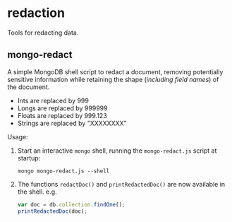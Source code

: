 # redaction
Tools for redacting data.

## mongo-redact
A simple MongoDB shell script to redact a document, removing potentially sensitive information while retaining the shape (_including field names_) of the document.

- Ints are replaced by 999
- Longs are replaced by 999999
- Floats are replaced by 999.123
- Strings are replaced by "XXXXXXXX"

Usage:

1. Start an interactive `mongo` shell, running the `mongo-redact.js` script at startup:

   ```
   mongo mongo-redact.js --shell
   ```

2. The functions `redactDoc()` and `printRedactedDoc()` are now available in the shell.  e.g.

   ```javascript
   var doc = db.collection.findOne();
   printRedactedDoc(doc);
   ```
